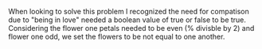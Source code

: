 When looking to solve this problem I recognized the need for compatison due to "being in love" needed a boolean value of true or false to be true. Considering the flower one petals needed to be even (% divisble by 2) and flower one odd, we set the flowers to be not equal to one another.
